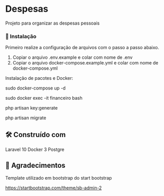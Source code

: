 # Despesas

Projeto para organizar as despesas pessoais 

### 🔧 Instalação
Primeiro realize a configuração de arquivos com o passo a passo abaixo.

1. Copiar o arquivo .env.example e colar com nome de .env
2. Copiar o arquivo docker-compose.example.yml e colar com nome de docker-compose.yml


Instalação de pacotes e Docker:

sudo docker-compose up -d

sudo docker exec -it financeiro bash

php artisan key:generate

php artisan migrate 


## 🛠️ Construído com

Laravel 10
Docker 3
Postgre


## 📄 Agradecimentos

Template utilizado em bootstrap do start bootstrap 

https://startbootstrap.com/theme/sb-admin-2


